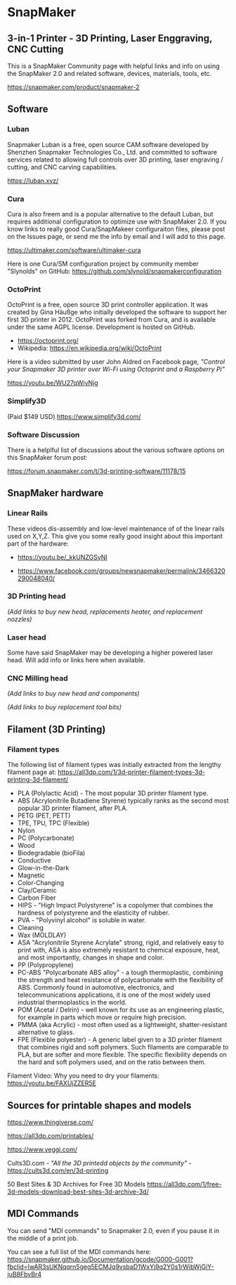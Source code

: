 # SnapMaker
## 3-in-1 Printer - 3D Printing, Laser Enggraving, CNC Cutting
This is a SnapMaker Community page with helpful links and info on using the SnapMaker 2.0 and related software, devices, materials, tools, etc.

https://snapmaker.com/product/snapmaker-2



## Software
### Luban
Snapmaker Luban is a free, open source CAM software developed by Shenzhen Snapmaker Technologies Co., Ltd. and committed to software services related to allowing full controls over 3D printing, laser engraving / cutting, and CNC carving capabilities. 

https://luban.xyz/

### Cura
Cura is also freem and is a popular alternative to the default Luban, but requires additional configuration to optimize use with SnapMaker 2.0.
If you know links to really good Cura/SnapMakeer configuraiton files, please post on the Issues page, or send me the info by email and I will add to this page.

https://ultimaker.com/software/ultimaker-cura

Here is one Cura/SM configuration project by community member "Slynolds" on GitHub: https://github.com/slynold/snapmakerconfiguration

### OctoPrint
OctoPrint is a free, open source 3D print controller application. It was created by Gina Häußge who initially developed the software to support her first 3D printer in 2012. OctoPrint was forked from Cura, and is available under the same AGPL license. Development is hosted on GitHub.

- https://octoprint.org/
- Wikipedia: https://en.wikipedia.org/wiki/OctoPrint


Here is a video submitted by user John Aldred on Facebook page, _"Control your Snapmaker 3D printer over Wi-Fi using Octoprint and a Raspberry Pi"_

https://youtu.be/WU27qWiyNjg


### Simplify3D
(Paid $149 USD)
https://www.simplify3d.com/


### Software Discussion
There is a helplful list of discussions about the various software options on this SnapMaker forum post:

https://forum.snapmaker.com/t/3d-printing-software/11178/15



## SnapMaker hardware
### Linear Rails
These videos dis-assembly and low-level maintenance of of the linear rails used on X,Y,Z. This give you some really good insight about this important part of the hardware:

- https://youtu.be/_kkUNZGSyNI

- https://www.facebook.com/groups/newsnapmaker/permalink/3466320290048040/

### 3D Printing head
_(Add links to buy new head, replacements heater, and replacement nozzles)_

### Laser head
Some have said SnapMaker may be developing a higher powered laser head. Will add info or links here when available.

### CNC Milling head
_(Add links to buy new head and components)_
 
_(Add links to buy replacement tool bits)_


## Filament (3D Printing)

### Filament types
The following list of filament types was initially extracted from the lengthy filament page at: https://all3dp.com/1/3d-printer-filament-types-3d-printing-3d-filament/
- PLA (Polylactic Acid) - The most popular 3D printer filament type.
- ABS (Acrylonitrile Butadiene Styrene) typically ranks as the second most popular 3D printer filament, after PLA.
- PETG (PET, PETT)
- TPE, TPU, TPC (Flexible)
- Nylon
- PC (Polycarbonate)
- Wood
- Biodegradable (bioFila)
- Conductive
- Glow-in-the-Dark
- Magnetic
- Color-Changing
- Clay/Ceramic
- Carbon Fiber
- HIPS - "High Impact Polystyrene" is a copolymer that combines the hardness of polystyrene and the elasticity of rubber.
- PVA - "Polyvinyl alcohol" is soluble in water.
- Cleaning
- Wax (MOLDLAY)
- ASA "Acrylonitrile Styrene Acrylate" strong, rigid, and relatively easy to print with, ASA is also extremely resistant to chemical exposure, heat, and most importantly, changes in shape and color.
- PP (Polypropylene)
- PC-ABS "Polycarbonate ABS alloy" - a tough thermoplastic, combining the strength and heat resistance of polycarbonate with the flexibility of ABS. Commonly found in automotive, electronics, and telecommunications applications, it is one of the most widely used industrial thermoplastics in the world.
- POM (Acetal / Delrin) - well known for its use as an engineering plastic, for example in parts which move or require high precision.
- PMMA (aka Acrylic) - most often used as a lightweight, shatter-resistant alternative to glass.
- FPE (Flexible polyester) - A generic label given to a 3D printer filament that combines rigid and soft polymers. Such filaments are comparable to PLA, but are softer and more flexible. The specific flexibility depends on the hard and soft polymers used, and on the ratio between them.



Filament Video: Why you need to dry your filaments:
https://youtu.be/FAXUjZZER5E

## Sources for printable shapes and models
https://www.thingiverse.com/

https://all3dp.com/printables/

https://www.yeggi.com/

Cults3D.com - _"All the 3D printedd objects by the community"_ - https://cults3d.com/en/3d-printing

50 Best Sites & 3D Archives for Free 3D Models https://all3dp.com/1/free-3d-models-download-best-sites-3d-archive-3d/

## MDI Commands
You can send "MDI commands" to Snapmaker 2.0, even if you pause it in the middle of a print job. 

You can see a full list of the MDI commands here:
https://snapmaker.github.io/Documentation/gcode/G000-G001?fbclid=IwAR3sUKNqqrn5geg5ECMJq9vsbaD1WxYj9q2Y0s1rWibWjGiY-juB8FbvBr4

 
